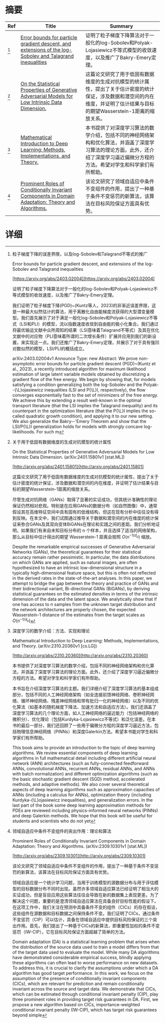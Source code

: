 # 摘要

| Ref | Title | Summary |
| --- | --- | --- |
| [^1] | [Error bounds for particle gradient descent, and extensions of the log-Sobolev and Talagrand inequalities](https://arxiv.org/abs/2403.02004) | 证明了粒子梯度下降算法对于一般化的log-Sobolev和Polyak-Lojasiewicz不等式模型的收敛速度，以及推广了Bakry-Emery定理。 |
| [^2] | [On the Statistical Properties of Generative Adversarial Models for Low Intrinsic Data Dimension.](http://arxiv.org/abs/2401.15801) | 这篇论文研究了用于低固有数据维度的生成对抗模型的统计属性，提出了关于估计密度的统计保证，涉及数据和潜空间的内在维度，并证明了估计结果与目标的期望Wasserstein-1距离的缩放关系。 |
| [^3] | [Mathematical Introduction to Deep Learning: Methods, Implementations, and Theory.](http://arxiv.org/abs/2310.20360) | 本书提供了对深度学习算法的数学介绍，包括不同的神经网络架构和优化算法，并涵盖了深度学习算法的理论方面。此外，还介绍了深度学习逼近偏微分方程的方法。希望对学生和科学家们有所帮助。 |
| [^4] | [Prominent Roles of Conditionally Invariant Components in Domain Adaptation: Theory and Algorithms.](http://arxiv.org/abs/2309.10301) | 该论文研究了领域自适应中条件不变组件的作用，提出了一种基于条件不变惩罚的新算法，该算法在目标风险保证方面具有优势。 |

# 详细

[^1]: 粒子梯度下降的误差界限，以及log-Sobolev和Talagrand不等式的推广

    Error bounds for particle gradient descent, and extensions of the log-Sobolev and Talagrand inequalities

    [https://arxiv.org/abs/2403.02004](https://arxiv.org/abs/2403.02004)

    证明了粒子梯度下降算法对于一般化的log-Sobolev和Polyak-Lojasiewicz不等式模型的收敛速度，以及推广了Bakry-Emery定理。

    

    我们证明了粒子梯度下降(PGD)~(Kuntz等人，2023)的非渐近误差界限，这是一种最大似然估计的算法，用于离散化自由能梯度流获得的大型潜变量模型。我们首先展示了对于满足一般化log-Sobolev和Polyak-Lojasiewicz不等式（LSI和PLI）的模型，流以指数速度收敛到自由能的极小化集合。我们通过将最优输运文献中众所周知的结果（LSI意味着Talagrand不等式）及其在优化文献中的对应物（PLI意味着所谓的二次增长条件）扩展并应用到我们的新设置，来实现这一点。我们还推广了Bakry-Emery定理，并展示了对于具有强凹对数似然的模型，LSI/PLI的概括成立。

    arXiv:2403.02004v1 Announce Type: new  Abstract: We prove non-asymptotic error bounds for particle gradient descent (PGD)~(Kuntz et al., 2023), a recently introduced algorithm for maximum likelihood estimation of large latent variable models obtained by discretizing a gradient flow of the free energy. We begin by showing that, for models satisfying a condition generalizing both the log-Sobolev and the Polyak--{\L}ojasiewicz inequalities (LSI and P{\L}I, respectively), the flow converges exponentially fast to the set of minimizers of the free energy. We achieve this by extending a result well-known in the optimal transport literature (that the LSI implies the Talagrand inequality) and its counterpart in the optimization literature (that the P{\L}I implies the so-called quadratic growth condition), and applying it to our new setting. We also generalize the Bakry--\'Emery Theorem and show that the LSI/P{\L}I generalization holds for models with strongly concave log-likelihoods. For such m
    
[^2]: 关于用于低固有数据维度的生成对抗模型的统计属性

    On the Statistical Properties of Generative Adversarial Models for Low Intrinsic Data Dimension. (arXiv:2401.15801v1 [stat.ML])

    [http://arxiv.org/abs/2401.15801](http://arxiv.org/abs/2401.15801)

    这篇论文研究了用于低固有数据维度的生成对抗模型的统计属性，提出了关于估计密度的统计保证，涉及数据和潜空间的内在维度，并证明了估计结果与目标的期望Wasserstein-1距离的缩放关系。

    

    尽管生成对抗网络（GANs）取得了显著的实证成功，但其统计准确性的理论保证仍然相对悲观。特别是在应用GANs的数据分布（如自然图像）中，通常假设其在高维特征空间中具有固有的低维结构，但这在现有分析中往往没有得到反映。在本文中，我们试图通过推导关于数据和潜空间的内在维度的统计保证来弥合GANs及其双向变体BiGANs在理论和实践之间的差距。我们分析地证明，如果我们有来自未知目标分布的 n 个样本，并且选择了适当的网络架构，那么从目标中估计得出的期望 Wasserstein-1 距离会按照 $O(n^{-1/d_\mu })$ 缩放。

    Despite the remarkable empirical successes of Generative Adversarial Networks (GANs), the theoretical guarantees for their statistical accuracy remain rather pessimistic. In particular, the data distributions on which GANs are applied, such as natural images, are often hypothesized to have an intrinsic low-dimensional structure in a typically high-dimensional feature space, but this is often not reflected in the derived rates in the state-of-the-art analyses. In this paper, we attempt to bridge the gap between the theory and practice of GANs and their bidirectional variant, Bi-directional GANs (BiGANs), by deriving statistical guarantees on the estimated densities in terms of the intrinsic dimension of the data and the latent space. We analytically show that if one has access to $n$ samples from the unknown target distribution and the network architectures are properly chosen, the expected Wasserstein-1 distance of the estimates from the target scales as $O\left( n^{-1/d_\mu } \right)$
    
[^3]: 深度学习的数学介绍：方法、实现和理论

    Mathematical Introduction to Deep Learning: Methods, Implementations, and Theory. (arXiv:2310.20360v1 [cs.LG])

    [http://arxiv.org/abs/2310.20360](http://arxiv.org/abs/2310.20360)

    本书提供了对深度学习算法的数学介绍，包括不同的神经网络架构和优化算法，并涵盖了深度学习算法的理论方面。此外，还介绍了深度学习逼近偏微分方程的方法。希望对学生和科学家们有所帮助。

    

    本书旨在介绍深度学习算法的主题。我们详细介绍了深度学习算法的基本组成部分，包括不同的人工神经网络架构（如全连接前馈神经网络、卷积神经网络、循环神经网络、残差神经网络和带有批归一化的神经网络）以及不同的优化算法（如基本的随机梯度下降法、加速方法和自适应方法）。我们还涵盖了深度学习算法的几个理论方面，如人工神经网络的逼近能力（包括神经网络的微积分）、优化理论（包括Kurdyka-Lojasiewicz不等式）和泛化误差。在本书的最后一部分，我们还回顾了一些用于偏微分方程的深度学习逼近方法，包括物理信息神经网络（PINNs）和深度Galerkin方法。希望本书能对学生和科学家们有所帮助。

    This book aims to provide an introduction to the topic of deep learning algorithms. We review essential components of deep learning algorithms in full mathematical detail including different artificial neural network (ANN) architectures (such as fully-connected feedforward ANNs, convolutional ANNs, recurrent ANNs, residual ANNs, and ANNs with batch normalization) and different optimization algorithms (such as the basic stochastic gradient descent (SGD) method, accelerated methods, and adaptive methods). We also cover several theoretical aspects of deep learning algorithms such as approximation capacities of ANNs (including a calculus for ANNs), optimization theory (including Kurdyka-{\L}ojasiewicz inequalities), and generalization errors. In the last part of the book some deep learning approximation methods for PDEs are reviewed including physics-informed neural networks (PINNs) and deep Galerkin methods. We hope that this book will be useful for students and scientists who do not yet 
    
[^4]: 领域自适应中条件不变组件的突出作用：理论和算法

    Prominent Roles of Conditionally Invariant Components in Domain Adaptation: Theory and Algorithms. (arXiv:2309.10301v1 [stat.ML])

    [http://arxiv.org/abs/2309.10301](http://arxiv.org/abs/2309.10301)

    该论文研究了领域自适应中条件不变组件的作用，提出了一种基于条件不变惩罚的新算法，该算法在目标风险保证方面具有优势。

    

    领域自适应是一个统计学习问题，当用于训练模型的源数据分布与用于评估模型的目标数据分布不同时出现。虽然许多领域自适应算法已经证明了相当大的实证成功，但是盲目应用这些算法往往会导致在新的数据集上表现更差。为了解决这个问题，重要的是澄清领域自适应算法在具备良好目标性能的假设下。在这项工作中，我们关注在预测中具备条件不变的组件（CICs）的存在假设，这些组件在源数据和目标数据之间保持条件不变。我们证明了CICs，通过条件不变惩罚（CIP）可以估计，具备在领域自适应中提供目标风险保证的三个突出作用。首先，我们提出了一种基于CICs的新算法，即重要性加权的条件不变惩罚（IW-CIP），它在目标风险保证方面超越了简单的方法。

    Domain adaptation (DA) is a statistical learning problem that arises when the distribution of the source data used to train a model differs from that of the target data used to evaluate the model. While many DA algorithms have demonstrated considerable empirical success, blindly applying these algorithms can often lead to worse performance on new datasets. To address this, it is crucial to clarify the assumptions under which a DA algorithm has good target performance. In this work, we focus on the assumption of the presence of conditionally invariant components (CICs), which are relevant for prediction and remain conditionally invariant across the source and target data. We demonstrate that CICs, which can be estimated through conditional invariant penalty (CIP), play three prominent roles in providing target risk guarantees in DA. First, we propose a new algorithm based on CICs, importance-weighted conditional invariant penalty (IW-CIP), which has target risk guarantees beyond simple 
    

